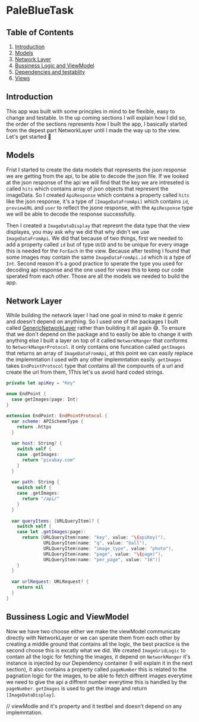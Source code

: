 # PaleBlueTask

## Table of Contents
1. [Introduction](#introduction)
2. [Models](#section-1) 
3. [Network Layer](#section-2)
4. [Bussiness Logic and ViewModel](#section-3)
5. [Dependencies and testablity](#section-4)
6. [Views](#section-5)
   
## Introduction <a name="introduction"></a>
This app was built with some princples in mind to be flexible, easy to change and testable. In the up coming sections I will explain how I did so, 
the order of the sections represents how I built the app, I basically started from the depest part NetworkLayer until I made the way up to the view. Let's get started 🚀

## Models <a name="section-1"></a>
Frist I started to create the data models that represents the json response we are getting from the api, to be able to decode the json file. If we looked at the json response
of the api we will find that the key we are intreseted is called `hits` which contains array of json objects that represent the imageData. So I created `ApiResponse` which contains
a property called `hits` like the json response, it's a type of `[ImageDataFromApi]` which contains `id`, `previewURL` and `user` to reflect the jsone response, with the 
`ApiResponse` type we will be able to decode the response successfully. 

Then I created a `ImageDataDisplay` that represnt the data type that the view displayes, you may ask why we did that why didn't we use `ImageDataFromApi`. We did that
because of two things, first we needed to add a property called `id` but of type `UUID` and to be unique for every image this is needed for the `ForEach` in the view. Because after 
testing I found that some images may contain the same `ImageDataFromApi.id` which is a type of `Int`. Second reason it's a good practice to sperate the type you used for decoding 
api response and the one used for views this to keep our code sperated from each other. Those are all the models we needed to build the app.

## Network Layer <a name="section-2"></a>
While building the network layer I had one goal in mind to make it genric and doesn't depend on anything. So I used one of the packages I built called [GenericNetworkLayer](https://github.com/EngOmarElsayed/GenericNetworkLayer) rather than building it all again 😅. To ensure that we don't depend on the package and to easily be able to change it 
with anything else I built a layer on top of it called `NetworkManger` that conforms to `NetworkMangerProtocol`. it only contains one funcation called `getImages` that returns an array
of `ImageDataFromApi`, at this point we can easily replace the implemntation I used with any other implemntation easily. `getImages` takes `EndPointProtocol` type that contains all the compounts of a url and create the url from them, 1This let's us avoid hard coded strings.

```swift
private let apiKey = "Key"

enum EndPoint {
  case getImages(page: Int)
}

extension EndPoint: EndPointProtocol {
  var scheme: APISchemeType {
    return .https
  }
  
  var host: String? {
    switch self {
    case .getImages:
      return "pixabay.com"
    }
  }
  
  var path: String {
    switch self {
    case .getImages:
      return "/api/"
    }
  }
  
  var queryItems: [URLQueryItem]? {
    switch self {
    case let .getImages(page):
      return [URLQueryItem(name: "key", value: "\(apiKey)"),
              URLQueryItem(name: "q", value: "ball"),
              URLQueryItem(name: "image_type", value: "photo"),
              URLQueryItem(name: "page", value: "\(page)"),
              URLQueryItem(name: "per_page", value: "16")]
    }
  }
  
  var urlRequest: URLRequest? {
    return nil
  }
}

```

## Bussiness Logic and ViewModel <a name="section-3"></a>
Now we have two choose either we make the viewModel communicate directly with NetworkLayer or we can sperate them from each other by creating a middle ground that contains all the 
logic, the best practice is the second choose this is excatly what we did. We created `ImageGridLogic` to contain all the logic for fetching the images, it depend on `NetworkManger` it's instance is injected by our Dependency container (I will explain it in the next section), it also contains a property called `pageNumber` this is related to the pagnation logic for the images, to be able to fetch diffrent images everytime we need to give the api a diffrent number everytime this is handled by the `pageNumber`. `getImages` is used to get the image and return `[ImageDataDisplay]`.


// viewModle and it's property and it testbel and doesn't depend on any implemntation.
